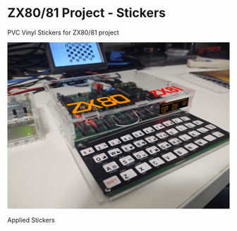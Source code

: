 # ZX80/81 Project - Stickers
PVC Vinyl Stickers for ZX80/81 project

![applied stickers](sticker_application_test.png "Applied Stickers")

Applied Stickers



